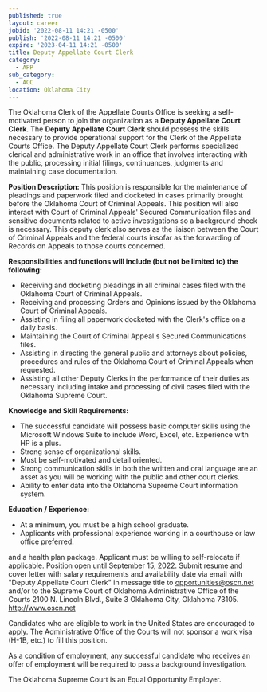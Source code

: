 ```yaml
---
published: true
layout: career
jobid: '2022-08-11 14:21 -0500'
publish: '2022-08-11 14:21 -0500'
expire: '2023-04-11 14:21 -0500'
title: Deputy Appellate Court Clerk
category:
  - APP
sub_category:
  - ACC
location: Oklahoma City
---
```

The Oklahoma Clerk of the Appellate Courts Office is seeking a self-motivated person
to join the organization as a **Deputy Appellate Court Clerk**. The **Deputy Appellate
Court Clerk** should possess the skills necessary to provide operational support for the
Clerk of the Appellate Courts Office. The Deputy Appellate Court Clerk performs
specialized clerical and administrative work in an office that involves interacting with
the public, processing initial filings, continuances, judgments and maintaining case
documentation.

**Position Description:** This position is responsible for the maintenance of pleadings and
paperwork filed and docketed in cases primarily brought before the Oklahoma Court of
Criminal Appeals. This position will also interact with Court of Criminal Appeals'
Secured Communication files and sensitive documents related to active investigations
so a background check is necessary. This deputy clerk also serves as the liaison between
the Court of Criminal Appeals and the federal courts insofar as the forwarding of
Records on Appeals to those courts concerned.

**Responsibilities and functions will include (but not be limited to) the following:**
- Receiving and docketing pleadings in all criminal cases filed with the Oklahoma
Court of Criminal Appeals.
- Receiving and processing Orders and Opinions issued by the Oklahoma Court of
Criminal Appeals.
- Assisting in filing all paperwork docketed with the Clerk's office on a daily basis.
- Maintaining the Court of Criminal Appeal's Secured Communications files.
- Assisting in directing the general public and attorneys about policies, procedures
and rules of the Oklahoma Court of Criminal Appeals when requested.
- Assisting all other Deputy Clerks in the performance of their duties as necessary
including intake and processing of civil cases filed with the Oklahoma Supreme
Court.

**Knowledge and Skill Requirements:**
- The successful candidate will possess basic computer skills using the Microsoft
Windows Suite to include Word, Excel, etc. Experience with HP is a plus.
- Strong sense of organizational skills.
- Must be self-motivated and detail oriented.
- Strong communication skills in both the written and oral language are an asset
as you will be working with the public and other court clerks.
- Ability to enter data into the Oklahoma Supreme Court information system.

**Education / Experience:**
- At a minimum, you must be a high school graduate.
- Applicants with professional experience working in a courthouse or law office
preferred.

and a health plan package. Applicant must be willing to self-relocate if
applicable. Position open until September 15, 2022. Submit resume and cover letter
with salary requirements and availability date via email with "Deputy Appellate
Court Clerk" in message title to [opportunities@oscn.net](mailto:opportunities@oscn.net) and/or to the Supreme Court
of Oklahoma Administrative Office of the Courts 2100 N. Lincoln Blvd., Suite 3
Oklahoma City, Oklahoma 73105. http://www.oscn.net

Candidates who are eligible to work in the United States are encouraged to apply. The
Administrative Office of the Courts will not sponsor a work visa (H-1B, etc.) to fill this
position.

As a condition of employment, any successful candidate who receives an offer of
employment will be required to pass a background investigation.

The Oklahoma Supreme Court is an Equal Opportunity Employer.
